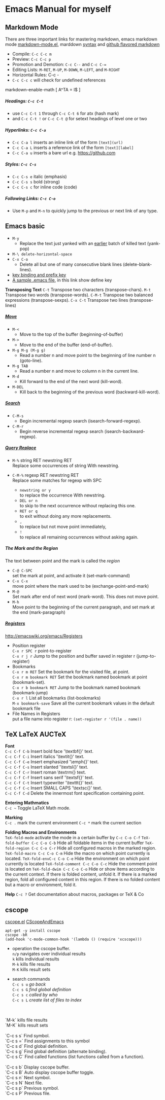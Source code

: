 Emacs Manual for myself
=======================

Markdown Mode
-------------
[1.1]: https://github.com/defunkt/markdown-mode
[1.2]: https://guides.github.com/features/mastering-markdown

There are three important links for mastering markdown, emacs markdown mode [markdown-mode.el][1.1], marddown [syntax][1.2] and [github flavored markdown](http://daringfireball.net/projects/markdown/syntax)

- Compile: `C-c C-c m`
- Preview: `C-c C-c p`
- Promotion and Demotion: `C-c C--` and `C-c C-=`
- Editing Lists: `M-RET`, `M-UP`, `M-DOWN`, `M-LEFT`, and `M-RIGHT`
- Horizontal Rules: C-c -
- `C-c C-c c` will check for undefined references

markdown-enable-math
\[
A^TA = I$
\]


##### Headings: `C-c C-t` #####
+ use `C-c C-t 1` through `C-c C-t 6` for atx (hash mark)
+ and `C-c C-t !` or `C-c C-t @` for setext headings of level one or two

##### Hyperlinks: `C-c C-a` #####
- `C-c C-a l` inserts an inline link of the form `[text](url)`
- `C-c C-a L` inserts a reference link of the form `[text][label]`
- `C-c C-a u` inserts a bare url e.g. <https://github.com>

##### Styles: `C-c C-s` #####
+ `C-c C-s e` italic (emphasis)
+ `C-c C-s s` bold (strong)
+ `C-c C-s c` for inline code (code)

##### Following Links: `C-c C-o` #####
+ Use `M-p` and `M-n` to quickly jump to the previous or next link of any type.


Emacs basic
-----------
[2.1]: http://www.emacswiki.org/emacs/KeyBindingDiscussion
[2.2]: http://www.emacswiki.org/emacs/PrefixKey
[2.3]: http://www.gnu.org/software/emacs/manual/html_node/emacs/Search.html#Search
[2.4]: http://www.gnu.org/software/emacs/manual/html_node/emacs/Moving-Point.html
[2.5]: http://www.gnu.org/software/emacs/manual/html_node/emacs/Query-Replace.html
[2.6]: https://www.gnu.org/software/emacs/manual/html_node/emacs/Registers.html "Registers"

+ `M-y`
  - Replace the text just yanked with an [earlier](http://www.gnu.org/software/emacs/manual/html_node/emacs/Earlier-Kills.html#Earlier-Kills) batch of killed text (yank-pop)
+ `M-\ delete-horizontal-space`
+ `C-x C-o`
  + Delete all but one of many consecutive blank lines (delete-blank-lines).
+ [key binding and prefix key][2.1]
+ [A sample .emacs file](https://www.freebsd.org/doc/en/books/developers-handbook/emacs.html), in this link show define key

**Transposing Text**
`C-t` Transpose two characters (transpose-chars).
`M-t` Transpose two words (transpose-words).
`C-M-t` Transpose two balanced expressions (transpose-sexps).
`C-x C-t` Transpose two lines (transpose-lines)

##### [Move][2.4] #####
+ `M-<`
  - Move to the top of the buffer (beginning-of-buffer)
+ `M->`
  - Move to the end of the buffer (end-of-buffer).
+ `M-g M-g (M-g g)`
  - Read a number n and move point to the beginning of line number n (goto-line).
+ `M-g TAB`
  - Read a number n and move to column n in the current line.
+ `M-d`
  - Kill forward to the end of the next word (kill-word).
+ `M-DEL`
  - Kill back to the beginning of the previous word (backward-kill-word).

##### [Search][2.3] #####
+ `C-M-s`
  - Begin incremental regexp search (isearch-forward-regexp).
+ `C-M-r`
  - Begin reverse incremental regexp search (isearch-backward-regexp).

##### [Query Replace][2.5] #####
+ `M-%` string RET newstring RET
<br/> Replace some occurrences of string With newstring.
+ `C-M-%` regexp RET newstring RET
<br/> Replace some matches for regexp with SPC

    * `newstring or y`
        <br/> to replace the occurrence With newstring.
    * `DEL or n`
        <br/> to skip to the next occurrence without replacing this one.
    * `RET or q`
        <br/> to exit without doing any more replacements.
    * `,`
        <br/> to replace but not move point immediately,
    * `!`
        <br/> to replace all remaining occurrences without asking again.



##### The Mark and the Region #####
The text between point and the mark is called the *region*

+ `C-@ C-SPC`
<br/> set the mark at point, and activate it (set-mark-command)
+ `C-x C-x`
<br/> move point where the mark used to be (exchange-point-and-mark)
+ `M-@`
<br/> Set mark after end of next word (mark-word). This does not move point.
+ `M-h`
<br/> Move point to the beginning of the current paragraph, and set mark at the end (mark-paragraph)

##### [Registers][2.6] #####
<http://emacswiki.org/emacs/Registers>

+ Position register
<br/>  `C-x r SPC r`  point-to-register
<br/>  `C-x r j r`    Jump to the position and buffer saved in register r (jump-to-register)
+ Bookmarks
<br/>  `C-x r m RET`            Set the bookmark for the visited file, at point.
<br/>  `C-x r m bookmark RET`   Set the bookmark named bookmark at point (bookmark-set).
<br/>  `C-x r b bookmark RET`   Jump to the bookmark named bookmark (bookmark-jump)
<br/>  `C-x r l`                List all bookmarks (list-bookmarks)
<br/>  `M-x bookmark-save`      Save all the current bookmark values in the default bookmark file
+ File Names in Registers
<br/> put a file name into register r: `(set-register r '(file . name))`

TeX LaTeX AUCTeX
----------------

**Font** <br/>
`C-c C-f C-b`
    Insert bold face '\textbf{}' text.
<br/>
`C-c C-f C-i`
    Insert italics '\textit{}' text.
<br/>
`C-c C-f C-e`
    Insert emphasized '\emph{}' text.
<br/>
`C-c C-f C-s`
    Insert slanted '\textsl{}' text.
<br/>
`C-c C-f C-r`
    Insert roman \textrm{} text.
<br/>
`C-c C-f C-f`
    Insert sans serif '\textsf{}' text.
<br/>
`C-c C-f C-t`
    Insert typewriter '\texttt{}' text.
<br/>
`C-c C-f C-c`
    Insert SMALL CAPS '\textsc{}' text.
<br/>
`C-c C-f C-d`
    Delete the innermost font specification containing point.

**Entering Mathmatics** <br/>
`C-c ~` Toggle LaTeX Math mode.

**Marking** <br/>
`C-c .` mark the current environment
`C-c *` mark the current section

**Folding Macros and Environments** <br/>
`TeX-fold-mode` activate the mode in a certain buffer by `C-c C-o C-f`
`TeX-fold-buffer C-c C-o C-b` Hide all foldable items in the current buffer
`TeX-fold-region C-c C-o C-r` Hide all configured macros in the marked region.
`TeX-fold-macro C-c C-o C-m` Hide the macro on which point currently is located.
`TeX-fold-envC-c C-o C-e` Hide the environment on which point currently is located
`TeX-fold-comment C-c C-o C-c` Hide the comment point is located on
`TeX-fold-dwim C-c C-o C-o`  Hide or show items according to the current context. If there is folded content, unfold it. If there is a marked region, fold all configured content in this region. If there is no folded content but a macro or environment, fold it.

**Help**
`C-c ?` Get documentation about macros, packages or TeX & Co

cscope
------

[cscope.el](https://github.com/dkogan/xcscope.el)
[CScopeAndEmacs](http://emacswiki.org/emacs/CScopeAndEmacs)

    apt-get -y install cscope
    cscope -bR
    (add-hook 'c-mode-common-hook '(lambda () (require 'xcscope)))


+ operation the cscope buffer.
<br/>  `n/p` navigates over individual results
<br/>  `k` kills individual results
<br/>  `M-k` kills file results
<br/>  `M-K` kills result sets

+ search commands
<br/>  `C-c s u` *go back*
<br/>  `C-c s G` *find global definition*
<br/>  `C-c s c` *called by who*
<br/>  `C-c s L` *create list of files to index*
<br/>
<br/>  `M-k` kills file results
<br/>  `M-K` kills result sets
<br/>
<br/>  `C-c s s` Find symbol.
<br/>  `C-c s =` Find assignments to this symbol
<br/>  `C-c s d` Find global definition.
<br/>  `C-c s g` Find global definition (alternate binding).
<br/>  `C-c s C` Find called functions (list functions called from a function).
<br/>
<br/>  `C-c s b` Display cscope buffer.
<br/>  `C-c s B` Auto display cscope buffer toggle.
<br/>  `C-c s n` Next symbol.
<br/>  `C-c s N` Next file.
<br/>  `C-c s p` Previous symbol.
<br/>  `C-c s P` Previous file.
